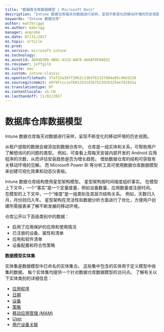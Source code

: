 ```yaml
---
title: "数据库仓库数据模型 | Microsoft Docs"
description: "Intune 数据仓库每天对数据进行采样，呈现不断变化的移动环境的历史视图。"
keywords: "Intune 数据仓库"
author: mattbriggs
ms.author: mabrigg
manager: angrobe
ms.date: 07/31/2017
ms.topic: article
ms.prod: 
ms.service: microsoft-intune
ms.technology: 
ms.assetid: 4D04D3D9-4B6C-41CD-AAF8-466AF8FA6032
ms.reviewer: jeffgilb
ms.suite: ems
ms.custom: intune-classic
ms.openlocfilehash: 37af15a36ff20b2c13b5fb1157d04a05c40d3216
ms.sourcegitcommit: e9f9fccccef691333143b7523d1b325ee7d1915a
ms.translationtype: HT
ms.contentlocale: zh-CN
ms.lasthandoff: 11/02/2017
---
```

# <a name="data-warehouse-data-model"></a>数据库仓库数据模型

Intune 数据仓库每天对数据进行采样，呈现不断变化的移动环境的历史视图。

从租户提取的数据会被添加到数据仓库中。 仓库是一组实体和关系，可帮助用户了解想询问的问题的类型。 例如，可查看上周每天安装内部开发的 Android 应用程序的次数，从而评估安装趋势是否为增长趋势。 借助数据仓库的结构可获取有关移动环境的见解。 而 Microsoft Power BI 等分析工具可使用数据仓库数据模型来创建可视化效果和动态仪表板。

Intune 数据仓库结构使用星型架构模型。 星型架构按时间维度组织事实。 在模型上下文中，一个“事实”是一个定量度量，例如设备数量、应用数量或注册时间。 在模型的上下文中，一个“维度”是一组类别及其层次结构关系。 例如，天数归入月，月份则归入年。 星型架构在灵活性和数据分析方面进行了优化，方便用户创建所需报表来了解不断发展的移动环境。

仓库公开以下高级类别中的数据：
  -  启用了应用保护的应用和使用情况
  -  已注册的设备、属性和清单
  -  应用和软件清单
  -  设备配置和符合性策略

**数据模型实体集**

实体集是数据模型中已命名的实体集合。 这些集中包含的实体用于定义模型中收集的数据。 每个实体集均提供一个针对数据仓库数据模型的访问点。 了解有关以下实体类别的详细信息：

  -  [应用程序](reports-ref-application.md)
  -  [日期](reports-ref-date.md)
  -  [设备](reports-ref-devices.md)
  -  [策略](reports-ref-policy.md)
  -  [移动应用管理 (MAM)](reports-ref-mobile-app-management.md)
  -  [User](reports-ref-user.md)
  -  [用户设备关联](reports-ref-user-device.md)
